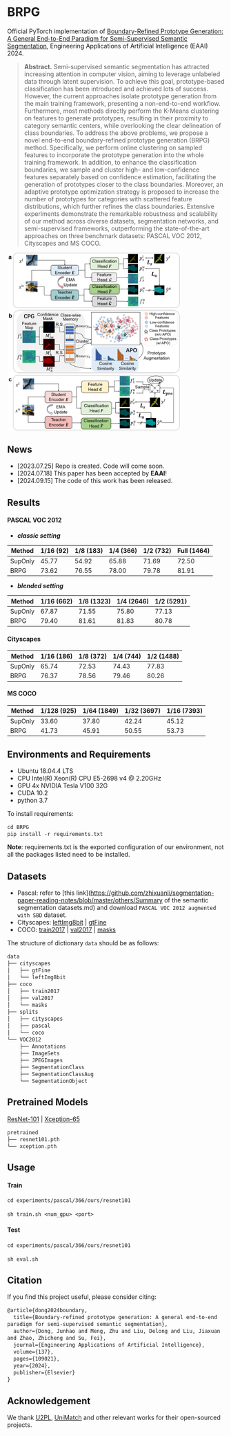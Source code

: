 # BRPG
Official PyTorch implementation of  [Boundary-Refined Prototype Generation: A General End-to-End Paradigm for Semi-Supervised Semantic Segmentation](https://arxiv.org/abs/2307.10097), Engineering Applications of Artificial Intelligence (EAAI) 2024.

> **Abstract.** Semi-supervised semantic segmentation has attracted increasing attention in computer vision, aiming to leverage unlabeled data through latent supervision. To achieve this goal, prototype-based classification has been introduced and achieved lots of success. However, the current approaches isolate prototype generation from the main training framework, presenting a non-end-to-end workflow. Furthermore, most methods directly perform the K-Means clustering on features to generate prototypes, resulting in their proximity to category semantic centers, while overlooking the clear delineation of class boundaries. To address the above problems, we propose a novel end-to-end boundary-refined prototype generation (BRPG) method. Specifically, we perform online clustering on sampled features to incorporate the prototype generation into the whole training framework. In addition, to enhance the classification boundaries, we sample and cluster high- and low-confidence features separately based on confidence estimation, facilitating the generation of prototypes closer to the class boundaries. Moreover, an adaptive prototype optimization strategy is proposed to increase the number of prototypes for categories with scattered feature distributions, which further refines the class boundaries. Extensive experiments demonstrate the remarkable robustness and scalability of our method across diverse datasets, segmentation networks, and semi-supervised frameworks, outperforming the state-of-the-art approaches on three benchmark datasets: PASCAL VOC 2012, Cityscapes and MS COCO. 

<img src="img/pipeline.png" alt="fig-method-new" style="zoom: 40%;" />

## News

* [2023.07.25] Repo is created. Code will come soon.
* [2024.07.18] This paper has been accepted by **EAAI**!
* [2024.09.15] The code of this work has been released.

## Results

#### PASCAL VOC 2012

* ***classic setting***

| Method  | 1/16 (92) | 1/8 (183) | 1/4 (366) | 1/2 (732) | Full (1464) |
| ------- | --------- | --------- | --------- | --------- | ----------- |
| SupOnly | 45.77     | 54.92     | 65.88     | 71.69     | 72.50       |
| BRPG    | 73.62     | 76.55     | 78.00     | 79.78     | 81.91       |

* ***blended setting***

| Method  | 1/16 (662) | 1/8 (1323) | 1/4 (2646) | 1/2 (5291) |
| ------- | ---------- | ---------- | ---------- | ---------- |
| SupOnly | 67.87      | 71.55      | 75.80      | 77.13      |
| BRPG    | 79.40      | 81.61      | 81.83      | 80.78      |

#### Cityscapes

| Method  | 1/16 (186) | 1/8 (372) | 1/4 (744) | 1/2 (1488) |
| ------- | ---------- | --------- | --------- | ---------- |
| SupOnly | 65.74      | 72.53     | 74.43     | 77.83      |
| BRPG    | 76.37      | 78.56     | 79.46     | 80.26      |

#### MS COCO

| Method  | 1/128  (925) | 1/64 (1849) | 1/32 (3697) | 1/16 (7393) |
| ------- | ------------ | ----------- | ----------- | ----------- |
| SupOnly | 33.60        | 37.80       | 42.24       | 45.12       |
| BRPG    | 41.73        | 45.91       | 50.55       | 53.73       |

## Environments and Requirements

- Ubuntu 18.04.4 LTS
- CPU Intel(R) Xeon(R) CPU E5-2698 v4 @ 2.20GHz
- GPU 4x NVIDIA Tesla V100 32G
- CUDA 10.2
- python 3.7

To install requirements:

```
cd BRPG
pip install -r requirements.txt
```

**Note**: requirements.txt is the exported configuration of our environment, not all the packages listed need to be installed.

## Datasets

- Pascal: refer to [this link](https://github.com/zhixuanli/segmentation-paper-reading-notes/blob/master/others/Summary of the semantic segmentation datasets.md) and download `PASCAL VOC 2012 augmented with SBD` dataset.
- Cityscapes: [leftImg8bit](https://www.cityscapes-dataset.com/file-handling/?packageID=3) | [gtFine](https://drive.google.com/file/d/1E_27g9tuHm6baBqcA7jct_jqcGA89QPm/view?usp=sharing)
- COCO: [train2017](http://images.cocodataset.org/zips/train2017.zip) | [val2017](http://images.cocodataset.org/zips/val2017.zip) | [masks](https://drive.google.com/file/d/166xLerzEEIbU7Mt1UGut-3-VN41FMUb1/view?usp=sharing)

The structure of dictionary `data` should be as follows:

```
data
├── cityscapes
│   ├── gtFine
│   └── leftImg8bit
├── coco
│   ├── train2017
│   ├── val2017
│   └── masks
├── splits
│   ├── cityscapes
│   ├── pascal
│   └── coco
└── VOC2012
    ├── Annotations
    ├── ImageSets
    ├── JPEGImages
    ├── SegmentationClass
    ├── SegmentationClassAug
    └── SegmentationObject
```

## Pretrained Models

[ResNet-101](https://drive.google.com/file/d/1nzSX8bX3zoRREn6WnoEeAPbKYPPOa-3Y/view?usp=sharing) | [Xception-65](https://drive.google.com/open?id=1_j_mE07tiV24xXOJw4XDze0-a0NAhNVi)

```
pretrained
├── resnet101.pth
└── xception.pth
```

## Usage

#### Train

```
cd experiments/pascal/366/ours/resnet101

sh train.sh <num_gpu> <port>
```

#### Test

```
cd experiments/pascal/366/ours/resnet101

sh eval.sh
```

## Citation

If you find this project useful, please consider citing:

```
@article{dong2024boundary,
  title={Boundary-refined prototype generation: A general end-to-end paradigm for semi-supervised semantic segmentation},
  author={Dong, Junhao and Meng, Zhu and Liu, Delong and Liu, Jiaxuan and Zhao, Zhicheng and Su, Fei},
  journal={Engineering Applications of Artificial Intelligence},
  volume={137},
  pages={109021},
  year={2024},
  publisher={Elsevier}
}
```

## Acknowledgement

We thank [U2PL](https://github.com/Haochen-Wang409/U2PL), [UniMatch](https://github.com/LiheYoung/UniMatch) and other relevant works for their open-sourced projects.